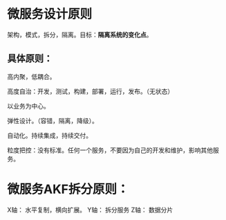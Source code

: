 # 微服务设计原则
架构，模式，拆分，隔离。目标：**隔离系统的变化点**。

## 具体原则：

高内聚，低耦合。

高度自治：开发，测试，构建，部署，运行，发布。（无状态）

以业务为中心。

弹性设计。（容错，隔离，降级）。

自动化。持续集成，持续交付。

粒度把控：没有标准。任何一个服务，不要因为自己的开发和维护，影响其他服务。

# 微服务AKF拆分原则：
X轴： 水平复制，横向扩展。
Y轴： 拆分服务
Z轴： 数据分片

